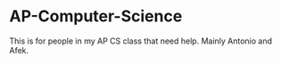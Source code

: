 # AP-Computer-Science
This is for people in my AP CS class that need help. Mainly Antonio and Afek.

